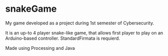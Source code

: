 # snakeGame
My game developed as a project during 1st semester of Cybersecurity.

It is an up-to 4 player snake-like game, that allows first player to play on an Arduino-based controller. StandardFirmata is requierd.

Made using Processing and Java 

